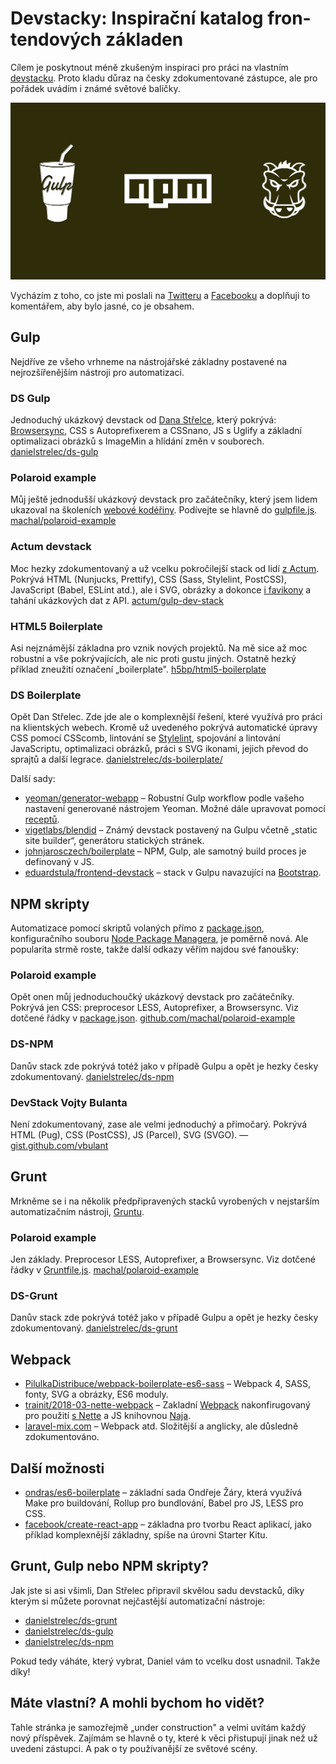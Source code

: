 # Devstac­ky: In­spi­rač­ní ka­ta­log fron­ten­do­vých zá­kla­den

Cílem je poskytnout méně zkušeným inspiraci pro práci na vlastním [devstacku](devstack-boilerplate-kit.md). Proto kladu důraz na česky zdokumentované zástupce, ale pro pořádek uvádím i známé světové balíčky.

![Grunt, Gulp a NPM](../dist/images/original/grunt-gulp-npm.svg)

Vycházím z toho, co jste mi poslali na [Twitteru](https://twitter.com/vzhurudolu/status/1102959956792393728) a [Facebooku](https://www.facebook.com/VzhuruDolu/posts/2211950638921068) a doplňuji to komentářem, aby bylo jasné, co je obsahem.

## Gulp

Nejdříve ze všeho vrhneme na nástrojářské základny postavené na nejrozšířenějším nástroji pro automatizaci.

### DS Gulp

Jednoduchý ukázkový devstack od [Dana Střelce](https://www.danielstrelec.cz/), který pokrývá: [Browsersync](browsersync.md), CSS s Autoprefixerem a CSSnano, JS s Uglify a základní optimalizaci obrázků s ImageMin a hlídání změn v souborech. [danielstrelec/ds-gulp](https://github.com/danielstrelec/ds-gulp)

### Polaroid example

Můj ještě jednodušší ukázkový devstack pro začátečníky, který jsem lidem ukazoval na školeních  [webové kodéřiny](https://www.vzhurudolu.cz/kurzy/webova-koderina). Podívejte se hlavně do [gulpfile.js](https://github.com/danielstrelec/ds-gulp/blob/master/gulpfile.js). [machal/polaroid-example](https://github.com/machal/polaroid-example)

### Actum devstack

Moc hezky zdokumentovaný a už vcelku pokročilejší stack od lidí [z Actum](https://www.actumdigital.com/). Pokrývá HTML (Nunjucks, Prettify), CSS (Sass, Stylelint, PostCSS), JavaScript (Babel, ESLint atd.), ale i SVG, obrázky a dokonce [i favikony](favicon.md) a tahání ukázkových dat z API. [actum/gulp-dev-stack](https://github.com/actum/gulp-dev-stack)

### HTML5 Boilerplate

Asi nejznámější základna pro vznik nových projektů. Na mě sice až moc robustní a vše pokrývajících, ale nic proti gustu jiných. Ostatně hezký příklad zneužití označení „boilerplate". [h5bp/html5-boilerplate](https://github.com/h5bp/html5-boilerplate)

### DS Boilerplate

Opět Dan Střelec. Zde jde ale o komplexnější řešení, které využívá pro práci na klientských webech. Kromě už uvedeného pokrývá automatické úpravy CSS pomocí CSScomb, lintování se [Stylelint](stylelint.md), spojování a lintování JavaScriptu, optimalizaci obrázků, práci s SVG ikonami, jejich převod do sprajtů a další legrace. [danielstrelec/ds-boilerplate/](https://github.com/danielstrelec/ds-boilerplate/)

<!-- AdSnippet -->

Další sady:

* [yeoman/generator-webapp](https://github.com/yeoman/generator-webapp) – Robustní Gulp workflow podle vašeho nastavení generované nástrojem Yeoman. Možné dále upravovat pomocí [receptů](https://github.com/yeoman/generator-webapp/blob/master/docs/recipes/README.md).
* [vigetlabs/blendid](https://github.com/vigetlabs/blendid) – Známý devstack postavený na Gulpu včetně „static site builder“, generátoru statických stránek.
* [johnjarosczech/boilerplate](https://github.com/johnjarosczech/boilerplate) – NPM, Gulp, ale samotný build proces je definovaný v JS.
* [eduardstula/frontend-devstack](https://github.com/eduardstula/frontend-devstack) – stack v Gulpu navazující na [Bootstrap](https://www.vzhurudolu.cz/bootstrap).

## NPM skripty

Automatizace pomocí skriptů volaných přímo z [package.json](package-json.md), konfiguračního souboru [Node Package Managera](npm.md), je poměrně nová. Ale popularita strmě roste, takže další odkazy věřím najdou své fanoušky:

### Polaroid example

Opět onen můj jednoduchoučký ukázkový devstack pro začátečníky. Pokrývá jen CSS: preprocesor LESS, Autoprefixer, a Browsersync. Viz dotčené řádky v [package.json](https://github.com/machal/polaroid-example/blob/master/package.json#L46-L54). [github.com/machal/polaroid-example](https://github.com/machal/polaroid-example)

### DS-NPM

Danův stack zde pokrývá totéž jako v případě Gulpu a opět je hezky česky zdokumentovaný. [danielstrelec/ds-npm](https://github.com/danielstrelec/ds-npm)

### DevStack Vojty Bulanta

Není zdokumentovaný, zase ale velmi jednoduchý a přímočarý. Pokrývá HTML (Pug), CSS (PostCSS), JS (Parcel), SVG (SVGO). — [gist.github.com/vbulant](https://gist.github.com/vbulant/cfbe4b109de4de52220c686decf41562?fbclid=IwAR1wQyt5mplcM6rjBG6SD1NWiGAbQxRc6DetOEwYzkFofmn0D0DDtal7sdY)

## Grunt

Mrkněme se i na několik předpřipravených stacků vyrobených v nejstarším automatizačním nástroji, [Gruntu](grunt.md).

### Polaroid example

Jen základy. Preprocesor LESS, Autoprefixer, a Browsersync. Viz dotčené řádky v [Gruntfile.js](https://github.com/machal/polaroid-example/blob/master/Gruntfile.js). [machal/polaroid-example](https://github.com/machal/polaroid-example)

### DS-Grunt

Danův stack zde pokrývá totéž jako v případě Gulpu a opět je hezky česky zdokumentovaný. [danielstrelec/ds-grunt](https://github.com/danielstrelec/ds-grunt)

<!-- AdSnippet -->

## Webpack

- [PilulkaDistribuce/webpack-boilerplate-es6-sass](https://github.com/PilulkaDistribuce/webpack-boilerplate-es6-sass) – Webpack 4, SASS, fonty, SVG a obrázky, ES6 moduly.
- [trainit/2018-03-nette-webpack](https://github.com/trainit/2018-03-nette-webpack) – Zakladní [Webpack](webpack.md) nakonfirugovaný pro použití [s Nette](https://nette.org/cs/) a JS knihovnou [Naja](https://naja.js.org).
- [laravel-mix.com](https://laravel-mix.com/) – Webpack atd. Složitější a anglicky, ale důsledně zdokumentováno.


## Další možnosti

* [ondras/es6-boilerplate](https://github.com/ondras/es6-boilerplate) – základní sada Ondřeje Žáry, která využívá Make pro buildování, Rollup pro bundlování, Babel pro JS, LESS pro CSS.
* [facebook/create-react-app](https://github.com/facebook/create-react-app) – základna pro tvorbu React aplikací, jako příklad komplexnější základny, spíše na úrovni Starter Kitu.

## Grunt, Gulp nebo NPM skripty?

Jak jste si asi všimli, Dan Střelec připravil skvělou sadu devstacků, díky kterým si můžete porovnat nejčastější automatizační nástroje:

* [danielstrelec/ds-grunt](https://github.com/danielstrelec/ds-grunt)
* [danielstrelec/ds-gulp](https://github.com/danielstrelec/ds-gulp)
* [danielstrelec/ds-npm](https://github.com/danielstrelec/ds-npm)

Pokud tedy váháte, který vybrat, Daniel vám to vcelku dost usnadnil. Takže díky!

## Máte vlastní? A mohli bychom ho vidět?

Tahle stránka je samozřejmě „under construction" a velmi uvítám každý nový příspěvek. Zajímám se hlavně o ty, které k věci přistupují jinak než už uvedení zástupci. A pak o ty používanější ze světové scény.

<!-- AdSnippet -->

